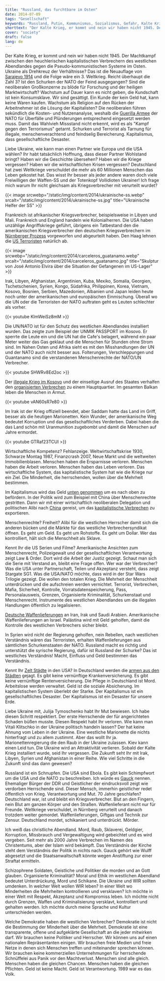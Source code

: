```yaml
---
title: "Russland, das furchtbare im Osten"
date: 2014-07-09
tags: "Gesellschaft"
keywords: "Russland, Putin, Kommunismus, Sozialismus, Gefahr, Kalte Krieg, Krieg, Atom Krieg"
shorttext: "Der Kalte Krieg, er kommt und nein wir haben nicht 1945. Der Machtkampf zwischen den neoliberalen kapitalistischen Verbrechern des westlichen Abendlandes..."
cover: "society"
draft: false
lang: de
---
```


Der Kalte Krieg, er kommt und nein wir haben nicht 1945. Der Machtkampf zwischen den heuchlerischen kapitalistischen Verbrechern des westlichen Abendlandes gegen die Pseudo-kommunistischen Systeme im Osten. Ukraine als Drehkreuz der Verhältnisse? Das ist die Neuauflage von [Sarajevo 1914](http://www.dieterwunderlich.de/weltkrieg_i_02.htm "Das Attentat von Sarajevo") und die Folge wäre ein 3. Weltkrieg. Reicht überhaupt die Zahl 3? Ist den Schurken der NATO der Feind ausgegangen? Sind die neoliberalen Großkonzerne zu blöde für Forschung und der heiligen Marktwirtschaft? Wachstum auf Dauer kann es nicht geben, die Kundschaft ist kein Konsumsklave. Wir sind gesättigt. Ein Kunde der kein Geld hat, kann keine Waren kaufen. Wachstum als Religion auf den Rücken der Arbeitnehmer ist die Lösung der Kapitalisten? Die neoliberalen führen sekündlich die Kosten- und Nutzenanalyse, weshalb die [Guerilla Armee](http://pravda-tv.com/2014/04/01/stay-behind-und-gladio-neue-hinweise-auf-staatsterrorismus-in-deutschland-und-luxemburg-videos/ "Stay Behind und Gladio: Neue Hinweise auf Staatsterrorismus in Deutschland und Luxemburg (Videos)") der NATO für Überfälle und Plünderungen entsprechend eingesetzt werden muss. Damit das Wahlvieh Missstand nicht erkennt, wird es als "Kampf gegen den Terrorismus" getarnt. Schurken und Terrorist als Tarnung für illegale, menschenverachtend und feindselig Bereicherung. Kapitalismus, dass gesellschaftliche Desaster. 

Liebe Ukraine, wie kann man einen Partner wie Europa und die USA wählen? Ihr habt tatsächlich Hoffnung, dass dieser Partner Wohlstand bringt? Haben wir die Geschichte übersehen? Haben wir die Kriege vergessen? Haben wir die wirtschaftlichen Krisen vergessen? Deutschland hat zwei Weltkriege verschuldet die mehr als 60 Millionen Menschen das Leben gekostet hat. Das wisst Ihr besser als jeder andere waren doch viele Freiwilligen der Waffen-SS und der Totenkopf Vollidioten Ukrainer! Ich frage mich warum Ihr nicht gleichsam als Kriegsverbrecher mit verurteilt wurdet? 

{{< image srcwebp="/static/img/content/2014/ukrainische-ss.webp" srcalt="/static/img/content/2014/ukrainische-ss.jpg" title="Ukrainische Helfer der SS" >}}

Frankreich ist afrikanischer Kriegsverbrecher, beispielsweise in Libyen und Mali. Frankreich und England handeln wie Kolonialherren. Die USA haben unzählige Angriffskriege geführt, übrigens ein Tatbestand den die amerikanischen Kriegsverbrecher den deutschen Kriegsverbrechern im [Nürnberger Prozess](http://www.von-nuernberg-nach-den-haag.de/seite1/die_nuernberger_prinzipien/ "Die Nürnberger Prinzipien · Wegweiser für ein neues Völkerstrafrecht") vorgeworfen und abgeurteilt haben. Den Haag lehnen die [US Terroristen](https://www.freitag.de/autoren/der-freitag/obama-und-das-weltgericht "Guantanamo Die Schließung des Gefangenenlagers Guantánama kann kaum überzeugen, solange die neue US-Regierung nicht auch den Internationalen Strafgerichtshof anerkennt") natürlich ab. 

{{< image srcwebp="/static/img/content/2014/carceleros_guatanamo.webp" srcalt="/static/img/content/2014/carceleros_guatanamo.jpg" title="Skulptur von José Antonio Elvira über die Situation der Gefangenen im US-Lager" >}}

Irak, Libyen, Afghanistan, Argentinien, Kuba, Mexiko, Somalia, Georgien, Tschetschenien, Syrien, Kongo, Südafrika, Philippinen, Korea, Vietnam, Kosovo, Bosnien, Serbien, Mazedonien, Albanien und Japan leiden heute noch unter der amerikanischen und europäischen Einmischung. Überall wo die UN oder die Terroristen der NATO auftraten geht es Leuten schlechter als vorher. 

{{< youtube KImWeiSz8mM >}}

Die UN/NATO ist für den Schutz des westlichen Abendlandes installiert wurden. Das zeigte zum Beispiel der UNMIK PASSPORT im Kosovo. Er sperrte die Leute ein und die UN hat die Cafe's belagert, während ein paar Meter weiter das Gas geklaut und die Menschen für Stunden ohne Strom sind. Im Nahen Osten und Afrika sieht es mit den Misshandlungen der UN und der NATO auch nicht besser aus. Folterungen, Verschleppungen und Guantanamo sind die verstandenen Menschenrechte der NATO/UN Verbrecher. 

{{< youtube SHWRv8Ed2oc >}}

Der [illegale Krieg im Kosovo](http://www.amnesty.de/umleitung/1999/deu05/036 "JUGOSLAWIEN - Der Kosovo-Krieg und das Völkerrecht") und der einseitige Ausruf des Staates verhalfen den [organisierten Verbrechen](http://www.theintelligence.de/index.php/politik/international-int/3166-kosovo-zentrum-der-organisierte-kriminalitaet.html "Kosovo: Zentrum der organisierten Kriminalität") zu einem Hauptquartier. Im gesamten Balkan leben die Menschen in Armut. 

{{< youtube vAN60sR7e80 >}}

Im Irak ist der Krieg offiziell beendet, aber Saddam hatte das Land im Griff, besser als die heutigen Marionetten. Kein Wunder, der amerikanische Weg bedeutet Korruption und das gesellschaftliches Verderben. Dabei haben die das Land schön mit Uranmunition zugebombt und damit die Menschen auf Jahre ermordet. 

{{< youtube GTRaf23TCUI >}}

Wirtschaftliche Kompetenz? Fehlanzeige. Weltwirtschaftskrise 1930, Schwarze Montag 1987, Finanzcrash 2007, Neue Markt und die weltweiten Immobilienblasen. Menschen haben die Ersparnisse verloren. Menschen haben die Arbeit verloren. Menschen haben das Leben verloren. Das wirtschaftliche System, das kapitalistische System hat wie die Kriege nur ein Ziel. Die Minderheit, die herrschenden, wollen über die Mehrheit bestimmen. 

Im Kapitalismus wird das Geld [unten genommen](http://www.nachdenkseiten.de/?p=3985 "Die Verteilung von unten nach oben") um es nach oben zu befördern. In der Politik wird zum Beispiel mit China über Menschenrechte gestritten. Dann wir mit einer wirtschaftlich neoliberalen Delegation und politischen Alibi nach [China](http://www.stuttgarter-zeitung.de/inhalt.merkel-und-die-menschenrechte-kanzlerin-ruft-chinas-studenten-zu-kritischem-denken-auf.76d8123a-f244-4931-8aa2-ef19cc90cb40.html "Kanzlerin ruft Chinas Studenten zu kritischem Denken auf") gereist, um das [kapitalistische Verbrechen](http://www.rp-online.de/politik/ausland/angela-merkel-reist-im-dienste-der-wirtschaft-durch-china-aid-1.4370910 "Angela Merkel reist im Dienste der Wirtschaft durch China") zu exportieren.

Menschenrechte? Freiheit? Alibi für die westlichen Herrscher damit sich die anderen bücken und die Märkte für das westliche Verbrechersyndikat öffnen. Es geht um Geld. Es geht um Rohstoffe. Es geht um Dollar. Wer das kontrolliert, hält sich die Menschheit als Sklave. 

Kennt Ihr die US Serien und Filme? Amerikanische Ansichten zum Menschenrecht, Polizeigewalt und der gesellschaftlichen Verantwortung zeigt Law & Order. Dort wird die Arbeit der Justiz gezeigt. Schaut man sich die Serie mit Verstand an, bleibt eine Frage offen. Wer war der Verbrecher? Was die USA unter Partnerschaft, Teilen und Akzeptanz versteht, dass zeigt Stargate SG1. Was die USA/NATO möchte, dass wird in der Star Wars Trilogie gezeigt. Die wollen den totalen Krieg. Die Mehrheit der Menschheit unterdrücken und die aufschreien werden vernichtet. Terrorist, Verbrechen, Mafia, Sicherheit, Kontrolle, Vorratsdatenspeicherung, Pass, Personalausweis, Grenzen, Organisierte Kriminalität, Schurkenstaat und Menschenrecht. Instrumente des westlichen Abendlandes um die illegalen Handlungen öffentlich zu legalisieren.

[Deutsche Waffenlieferungen](http://www.greenpeace-magazin.de/magazin/archiv/4-08/waffenexport-deutschland-ist-europameister/ "Krieg statt Frieden") an Iran, Irak und Saudi Arabien. Amerikanische Waffenlieferungen an Israel. Palästina wird mit Geld geholfen, damit die Kontrolle des westlichen Verbrechers sicher bleibt. 

In Syrien wird nicht der Regierung geholfen, nein Rebellen, nach westlichen Verständnis wären das Terroristen, erhalten Waffenlieferungen aus sämtlichen Schurkenstaaten der NATO. Russland macht es richtig und unterstützt die syrische Regierung, dafür ist Russland der Schurke? Das ist westliches Verständnis! Macht, Einfluss und Geld bestimmen das Verständnis. 

Kennt Ihr [Zelt Städte](http://astrologieklassisch.wordpress.com/2013/04/13/usa-immer-mehr-leben-in-zeltstadten/ "USA: Immer mehr leben in Zeltstädten") in den USA? In Deutschland werden die [armen aus den Städten](http://www.biograph.de/arme-bitte-die-stadt-verlassen "Arme bitte die Stadt verlassen") gejagt. Es gibt keine vernünftige Krankenversicherung. Es gibt keine vernünftige Rentenversicherung. Die Pflege in Deutschland ist Mord. Arbeitslose werden verwaltet. Geld ist die soziale Absicherung. Im kapitalistischen System überlebt der Starke. Der Kapitalismus ist ein gesellschaftliches Desaster. Der Kapitalismus ist ein Desaster für unsere Erde. 

Liebe Ukraine mit, Julija Tymoschenko habt Ihr Mut bewiesen. Ich habe diesen Schritt respektiert. Der erste Herrschende der für angerichteten Schaden büßen musste. Diesen Respekt habt Ihr verloren. Wie kann man Vitali Klitschko in der Ukraine politisch handeln lassen? Der hat keine Ahnung vom Leben in der Ukraine. Eine westliche Marionette die nichts hinterfragt und zu allem zustimmt. Aber das wollt Ihr ja. Marionettenregierung die den Raub in der Ukraine zulassen. Kiev kann einen Leid tun. Die Ukraine wird an Attraktivität verlieren. Sobald der Kalte Krieg installiert wurde, seid Ihr vergessen. Die Zukunft seht Ihr mit Irak, Libyen, Syrien und Afghanistan in einer Reihe. Wie viel Schritte in die Zukunft sind das dann gewesen?

Russland ist ein Schnupfen. Die USA sind Ebola. Es gibt kein Schimpfwort um die USA und die NATO zu beschreiben. Ich würde es  [Gauck](http://www.nachdenkseiten.de/?page_id=12555 "Der falsche Präsident") nennen. Ehemaliger Bürger der DDR und Geistlicher der eindrucksvoll zeigt wie verdorben Herrschende sind. Dieser Mensch, immerhin geistlicher redet öffentlich von Krieg. Verantwortung und Mut. 70 Jahre geschlafen? Deutschland war, ist und bleibt ein Kriegsverbrecher. Blut an den Fingern, nein Blut am ganzen Körper und den Straßen. Waffenlieferant nicht nur für Freunde. Weltkriege verschuldet, in Nürnberg verurteilt und danach trotzdem weiter gemordet. Waffenlieferungen, Giftgas und Technik zur Zensur. Deutschland mordet, schikaniert und unterdrückt. Mörder.  

Ich weiß das christliche Abendland. Mord, Raub, Sklaverei, Geldgier, Korruption, Missbrauch und Vergewaltigung wird gebeichtet und es wird vergeben. Seit mehr als 2000 Jahre Verbrechen im Namen des Christentums, aber der Islam wird bekämpft. Das Verständnis der Kirche steht dem Verständnis der Politik in nichts nach. Gauck gehört wie Wulff abgesetzt und die Staatsanwaltschaft könnte wegen Anstiftung zur einer Straftat ermitteln.

Schizophrene Soldaten, Geistliche und Politiker die morden und an Gott glauben. Organisierte Kriminalität? Moral und Ethik im westlichen Abendland bedeutet Unterdrückung, Mord und Schikane. Die Ukraine und WIR sollten umdenken. In welcher Welt wollen WIR leben? In einer Welt wo Minderheiten die Mehrheiten kontrollieren und versklaven? Ich möchte in einer Welt mit Respekt, Akzeptanz und Kompromiss leben. Ich möchte nicht durch Grenzen, Waffen und Kriminalisierung versklavt, kontrolliert und gehalten werden. Ich möchte durch meine Sprache und Kultur unterschieden werden. 

Welche Demokratie haben die westlichen Verbrecher? Demokratie ist nicht die Bestimmung der Minderheit über die Mehrheit. Demokratie ist eine transparente, offene und aufgeklärte Gesellschaft an die jeder mitwirken darf. Wir brauchen keine Politiker und Herrscher. Wir können uns auf einen nationalen Repräsentanten einigen. Wir brauchen freie Medien und freie Netze in denen sich Menschen treffen und miteinander sprechen können. Wir brauchen keine kommerziellen Unternehmungen für herrschende Schnüffelei aus Panik vor den Machtverlust. Menschen sind alle gleich. Menschen haben die gleichen Chancen. Menschen haben die gleichen Pflichten. Geld ist keine Macht. Geld ist Verantwortung. 1989 war es das Volk.
